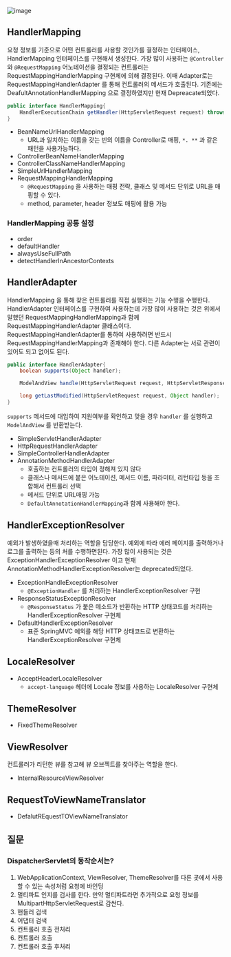 ![image](https://user-images.githubusercontent.com/63634505/119677365-a005ff80-be79-11eb-8e82-be853c3a031e.png)

## HandlerMapping

요청 정보를 기준으로 어떤 컨트롤러를 사용할 것인가를 결정하는 인터페이스, HandlerMapping 인터페이스를 구현해서 생성한다. 가장 많이 사용하는 `@Controller` 와 `@RequestMapping` 어노테이션을 결정되는 컨트롤러는 RequestMappingHandlerMapping 구현체에 의해 결정된다. 이때 Adapter로는 RequestMappingHandlerAdapter 를 통해 컨트롤러의 메서드가 호출된다. 기존에는 DeafultAnnotationHandlerMapping 으로 결정하였지만 현재 Depreacate되었다.

```java
public interface HandlerMapping{
	HandlerExecutionChain getHandler(HttpServletRequest request) throws Exception;
}
```

- BeanNameUrlHandlerMapping
    - URL과 일치하는 이름을 갖는 빈의 이름을 Controller로 매핑, `*. **` 과 같은 패턴을 사용가능하다.
- ControllerBeanNameHandlerMapping
- ControllerClassNameHandlerMapping
- SimpleUrlHandlerMapping
- RequestMappingHandlerMapping
    - `@RequestMapping` 을 사용하는 매핑 전략, 클래스 및 메서드 단위로 URL을 매핑할 수 있다.
    - method, parameter, header 정보도 매핑에 활용 가능

### HandlerMapping 공통 설정

- order
- defaultHandler
- alwaysUseFullPath
- detectHandlerInAncestorContexts

## HandlerAdapter

HandlerMapping 을 통해 찾은 컨트롤러를 직접 실행하는 기능 수행을 수행한다. HandlerAdapter 인터페이스를 구현하여 사용하는데 가장 많이 사용하는 것은 위에서 말했던 RequestMappingHandlerMapping과 함께 RequestMappingHandlerAdapter 클래스이다. RequestMappingHandlerAdapter를 통하여 사용하려면 반드시 RequestMappingHandlerMapping과 존재해야 한다. 다른 Adapter는 서로 관련이 있어도 되고 없어도 된다.

```java
public interface HandlerAdapter{
	boolean supports(Object handler);

	ModelAndView handle(HttpServletRequest request, HttpServletResponse response, Object handler) throws Exception;

	long getLastModified(HttpServletRequest request, Object handler);
}
```

`supports` 메서드에 대입하여 지원여부를 확인하고 맞을 경우 `handler` 를 실행하고 `ModelAndView` 를 반환받는다.

- SimpleServletHandlerAdapter
- HttpRequestHandlerAdapter
- SimpleControllerHandlerAdapter
- AnnotationMethodHandlerAdapter
    - 호출하는 컨트롤러의 타입이 정해져 있지 않다
    - 클래스나 메서드에 붙은 어노테이션, 메서드 이름, 파라미터, 리턴타입 등을 조합해서 컨트롤러 선택
    - 메서드 단위로 URL매핑 가능
    - `DefaultAnnotationHandlerMapping`과 함께 사용해야 한다.

## HandlerExceptionResolver

예외가 발생하였을때 처리하는 역할을 담당한다. 예외에 따라 에러 페이지를 출력하거나 로그를 출력하는 등의 처를 수행하면된다. 가장 많이 사용되는 것은 ExceptionHandlerExceptionResolver 이고 현재 AnnotationMethodHandlerExceptionResolver는 deprecated되었다.

- ExceptionHandleExceptionResolver
    - `@ExceptionHandler` 를 처리하는 HandlerExceptionResolver 구현
- ResponseStatusExceptionResolver
    - `@ResponseStatus` 가 붙은 메소드가 반환하는 HTTP 상태코드를 처리하는 HandlerExceptionResolver 구현체
- DefaultHandlerExceptionResolver
    - 표준 SpringMVC 예외를 해당 HTTP 상태코드로 변환하는 HandlerExceptionResolver 구현체

## LocaleResolver

- AcceptHeaderLocaleResolver
    - `accept-language` 헤더에 Locale 정보를 사용하는 LocaleResolver 구현체

## ThemeResolver

- FixedThemeResolver

## ViewResolver

컨트롤러가 리턴한 뷰를 참고해 뷰 오브젝트를 찾아주는 역할을 한다.

- InternalResourceViewResolver

## RequestToViewNameTranslator

- DefalutREquestTOViewNameTranslator

## 질문
### DispatcherServlet의 동작순서는?
1. WebApplicationContext, ViewResolver, ThemeResolver를 다른 곳에서 사용할 수 있는 속성처럼 요청에 바인딩
2. 멀티파트 인지를 검사를 한다. 만약 멀티파트라면 추가적으로 요청 정보를 MultipartHttpServletRequest로 감싼다.
3. 핸들러 검색
4. 어댑터 검색
5. 컨트롤러 호출 전처리
6. 컨트롤러 호출
7. 컨트롤러 호출 후처리